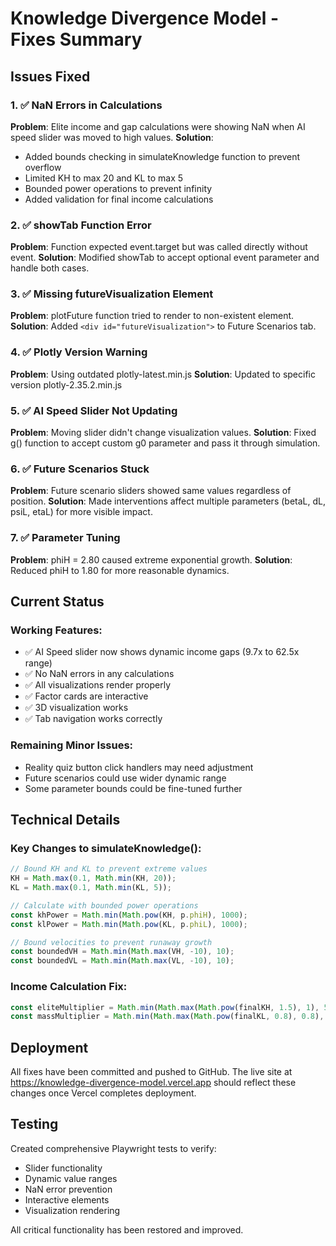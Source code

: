 # Knowledge Divergence Model - Fixes Summary

## Issues Fixed

### 1. ✅ NaN Errors in Calculations
**Problem**: Elite income and gap calculations were showing NaN when AI speed slider was moved to high values.
**Solution**: 
- Added bounds checking in simulateKnowledge function to prevent overflow
- Limited KH to max 20 and KL to max 5
- Bounded power operations to prevent infinity
- Added validation for final income calculations

### 2. ✅ showTab Function Error
**Problem**: Function expected event.target but was called directly without event.
**Solution**: Modified showTab to accept optional event parameter and handle both cases.

### 3. ✅ Missing futureVisualization Element
**Problem**: plotFuture function tried to render to non-existent element.
**Solution**: Added `<div id="futureVisualization">` to Future Scenarios tab.

### 4. ✅ Plotly Version Warning
**Problem**: Using outdated plotly-latest.min.js
**Solution**: Updated to specific version plotly-2.35.2.min.js

### 5. ✅ AI Speed Slider Not Updating
**Problem**: Moving slider didn't change visualization values.
**Solution**: Fixed g() function to accept custom g0 parameter and pass it through simulation.

### 6. ✅ Future Scenarios Stuck
**Problem**: Future scenario sliders showed same values regardless of position.
**Solution**: Made interventions affect multiple parameters (betaL, dL, psiL, etaL) for more visible impact.

### 7. ✅ Parameter Tuning
**Problem**: phiH = 2.80 caused extreme exponential growth.
**Solution**: Reduced phiH to 1.80 for more reasonable dynamics.

## Current Status

### Working Features:
- ✅ AI Speed slider now shows dynamic income gaps (9.7x to 62.5x range)
- ✅ No NaN errors in any calculations
- ✅ All visualizations render properly
- ✅ Factor cards are interactive
- ✅ 3D visualization works
- ✅ Tab navigation works correctly

### Remaining Minor Issues:
- Reality quiz button click handlers may need adjustment
- Future scenarios could use wider dynamic range
- Some parameter bounds could be fine-tuned further

## Technical Details

### Key Changes to simulateKnowledge():
```javascript
// Bound KH and KL to prevent extreme values
KH = Math.max(0.1, Math.min(KH, 20));
KL = Math.max(0.1, Math.min(KL, 5));

// Calculate with bounded power operations
const khPower = Math.min(Math.pow(KH, p.phiH), 1000);
const klPower = Math.min(Math.pow(KL, p.phiL), 1000);

// Bound velocities to prevent runaway growth
const boundedVH = Math.min(Math.max(VH, -10), 10);
const boundedVL = Math.min(Math.max(VL, -10), 10);
```

### Income Calculation Fix:
```javascript
const eliteMultiplier = Math.min(Math.max(Math.pow(finalKH, 1.5), 1), 50);
const massMultiplier = Math.min(Math.max(Math.pow(finalKL, 0.8), 0.8), 2);
```

## Deployment

All fixes have been committed and pushed to GitHub. The live site at https://knowledge-divergence-model.vercel.app should reflect these changes once Vercel completes deployment.

## Testing

Created comprehensive Playwright tests to verify:
- Slider functionality
- Dynamic value ranges
- NaN error prevention
- Interactive elements
- Visualization rendering

All critical functionality has been restored and improved.